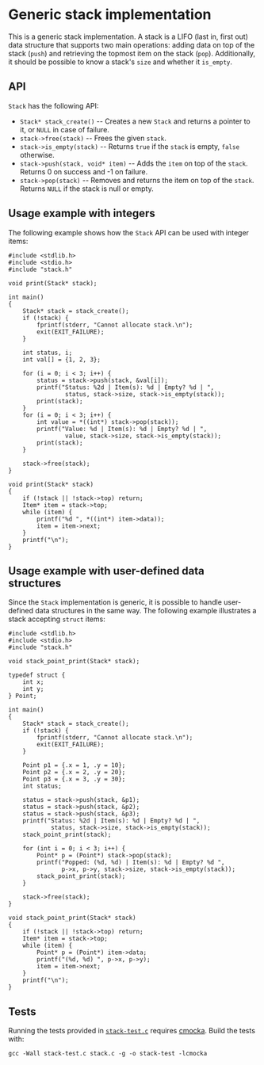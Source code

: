 # Generic stack implementation

This is a generic stack implementation. A stack is a LIFO (last in, first out) data structure that supports two main operations: adding data on top of the stack (`push`) and retrieving the topmost item on the stack (`pop`). Additionally, it should be possible to know a stack's `size` and whether it `is_empty`. 

## API

`Stack` has the following API:
* `Stack* stack_create()` -- Creates a new `Stack` and returns a pointer to it, or `NULL` in case of failure.
* `stack->free(stack)` -- Frees the given `stack`.
* `stack->is_empty(stack)` -- Returns `true` if the `stack` is empty, `false` otherwise.
* `stack->push(stack, void* item)` -- Adds the `item` on top of the `stack`. Returns 0 on success and -1 on failure.
* `stack->pop(stack)` -- Removes and returns the item on top of the `stack`. Returns `NULL` if the stack is null or empty.

## Usage example with integers

The following example shows how the `Stack` API can be used with integer items:

```
#include <stdlib.h>
#include <stdio.h>
#include "stack.h"

void print(Stack* stack);

int main()
{
    Stack* stack = stack_create();
    if (!stack) {
        fprintf(stderr, "Cannot allocate stack.\n");
        exit(EXIT_FAILURE);
    }

    int status, i;
    int val[] = {1, 2, 3};

    for (i = 0; i < 3; i++) {
        status = stack->push(stack, &val[i]);
        printf("Status: %2d | Item(s): %d | Empty? %d | ",
                status, stack->size, stack->is_empty(stack));
        print(stack);
    }
    for (i = 0; i < 3; i++) {
        int value = *((int*) stack->pop(stack));
        printf("Value: %d | Item(s): %d | Empty? %d | ",
                value, stack->size, stack->is_empty(stack));
        print(stack);
    }

    stack->free(stack);
}

void print(Stack* stack)
{
    if (!stack || !stack->top) return;
    Item* item = stack->top;
    while (item) {
        printf("%d ", *((int*) item->data));
        item = item->next;
    }
    printf("\n");
}
```

## Usage example with user-defined data structures

Since the `Stack` implementation is generic, it is possible to handle user-defined data structures in the same way. The following example illustrates a stack accepting `struct` items:

```
#include <stdlib.h>
#include <stdio.h>
#include "stack.h"

void stack_point_print(Stack* stack);

typedef struct {
    int x;
    int y;
} Point;

int main()
{
    Stack* stack = stack_create();
    if (!stack) {
        fprintf(stderr, "Cannot allocate stack.\n");
        exit(EXIT_FAILURE);
    }

    Point p1 = {.x = 1, .y = 10};
    Point p2 = {.x = 2, .y = 20};
    Point p3 = {.x = 3, .y = 30};
    int status;

    status = stack->push(stack, &p1);
    status = stack->push(stack, &p2);
    status = stack->push(stack, &p3);
    printf("Status: %2d | Item(s): %d | Empty? %d | ",
            status, stack->size, stack->is_empty(stack));
    stack_point_print(stack);

    for (int i = 0; i < 3; i++) {
        Point* p = (Point*) stack->pop(stack);
        printf("Popped: (%d, %d) | Item(s): %d | Empty? %d ",
               p->x, p->y, stack->size, stack->is_empty(stack));
        stack_point_print(stack);
    }

    stack->free(stack);
}

void stack_point_print(Stack* stack)
{
    if (!stack || !stack->top) return;
    Item* item = stack->top;
    while (item) {
        Point* p = (Point*) item->data;
        printf("(%d, %d) ", p->x, p->y);
        item = item->next;
    }
    printf("\n");
}
```


## Tests

Running the tests provided in [`stack-test.c`](https://github.com/alexandra-zaharia/cdslib/blob/master/Stack/stack-test.c) requires [cmocka](https://cmocka.org). Build the tests with:

```
gcc -Wall stack-test.c stack.c -g -o stack-test -lcmocka
```
